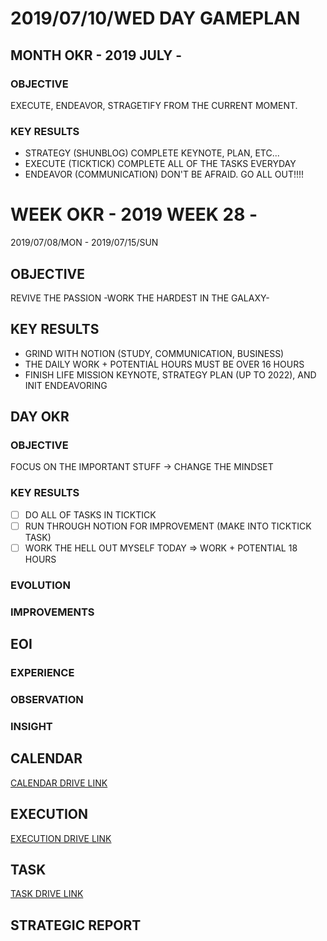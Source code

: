 # 2019/07/10/WED DAY GAMEPLAN

## MONTH OKR - 2019 JULY -

### OBJECTIVE

EXECUTE, ENDEAVOR, STRAGETIFY FROM THE CURRENT MOMENT.

### KEY RESULTS

- STRATEGY (SHUNBLOG) COMPLETE KEYNOTE, PLAN, ETC...
- EXECUTE (TICKTICK) COMPLETE ALL OF THE TASKS EVERYDAY
- ENDEAVOR (COMMUNICATION) DON'T BE AFRAID. GO ALL OUT!!!!

# WEEK OKR - 2019 WEEK 28 -

2019/07/08/MON - 2019/07/15/SUN

## OBJECTIVE

REVIVE THE PASSION -WORK THE HARDEST IN THE GALAXY-

## KEY RESULTS

- GRIND WITH NOTION (STUDY, COMMUNICATION, BUSINESS)
- THE DAILY WORK + POTENTIAL HOURS MUST BE OVER 16 HOURS
- FINISH LIFE MISSION KEYNOTE, STRATEGY PLAN (UP TO 2022), AND INIT ENDEAVORING

## DAY OKR

### OBJECTIVE

FOCUS ON THE IMPORTANT STUFF -> CHANGE THE MINDSET

### KEY RESULTS

- [ ] DO ALL OF TASKS IN TICKTICK
- [ ] RUN THROUGH NOTION FOR IMPROVEMENT (MAKE INTO TICKTICK TASK)
- [ ] WORK THE HELL OUT MYSELF TODAY => WORK + POTENTIAL 18 HOURS

### EVOLUTION

### IMPROVEMENTS

## EOI

### EXPERIENCE

### OBSERVATION

### INSIGHT

## CALENDAR

[CALENDAR DRIVE LINK]()

## EXECUTION

[EXECUTION DRIVE LINK]()

## TASK

[TASK DRIVE LINK]()

## STRATEGIC REPORT
